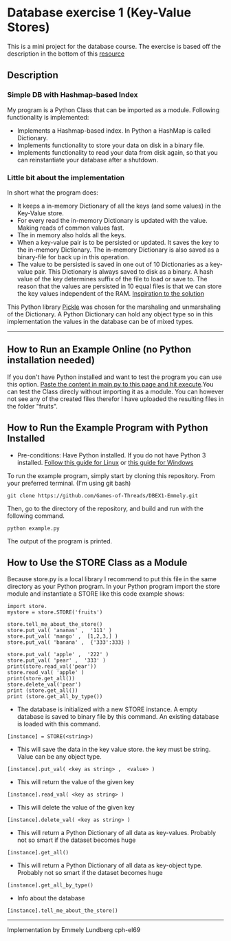 # Database exercise 1 (Key-Value Stores)
This is a mini project for the database course. The exercise is based off the description in the bottom of this [resource](https://github.com/datsoftlyngby/soft2018spring-databases-teaching-material/blob/master/lecture_notes/01-Intro_to_DB.ipynb)
## Description
### Simple DB with Hashmap-based Index
My program is a Python Class that can be imported as a module. Following functionality is implemented:
- Implements a Hashmap-based index. In Python a HashMap is called Dictionary.
- Implements functionality to store your data on disk in a binary file.
- Implements functionality to read your data from disk again, so that you can reinstantiate your database after a shutdown.

### Little bit about the implementation


In short what the program does:
- It keeps a in-memory Dictionary of all the keys (and some values) in the Key-Value store.
- For every read the in-memory Dictionary is updated with the value. Making reads of common values fast.
- The in memory also holds all the keys.
- When a key-value pair is to be persisted or updated. It saves the key to the in-memory Dictionary. The in-memory Dictionary is also saved as a binary-file for back up in this operation.
- The value to be persisted is saved in one out of 10 Dictionaries as a key-value pair. This Dictionary is always saved to disk as a binary. 
A hash value of the key determines suffix of the file to load or save to. 
The reason that the values are persisted in 10 equal files is that we can store the key values independent of the RAM. [Inspiration to the solution](http://blog.gainlo.co/index.php/2016/06/14/design-a-key-value-store-part-i/)

This Python library [Pickle](https://docs.python.org/3.1/library/pickle.html) was chosen for the marshaling and unmarshaling of the Dictionary.
A Python Dictionary can hold any object type so in this implementation the values in the database can be of mixed types.



------------------
## How to Run an Example Online (no Python installation needed)

If you don't have Python installed and want to test the program you can use this option. [Paste the content in main.py to this page and hit execute](https://www.tutorialspoint.com/execute_python_online.php).You can test the Class direcly without importing it as a module. You can however not see any of the created files therefor I have uploaded the resulting files in the folder "fruits".

## How to Run the Example Program with Python Installed

- Pre-conditions: Have Python installed. If you do not have Python 3 installed. [Follow this guide for Linux](http://docs.python-guide.org/en/latest/starting/install3/linux/)
or [this guide for Windows](https://www.python.org/downloads/)

To run the example program, simply start by cloning this repository. From your preferred terminal. (I'm using git bash)
```
git clone https://github.com/Games-of-Threads/DBEX1-Emmely.git
```
Then, go to the directory of the repository, and build and run with the following command.
```
python example.py
```
The output of the program is printed.

## How to Use the STORE Class as a Module

Because store.py is a local library I recommend to put this file in the same directory as your Python program.
In your Python program import the store module and instantiate a STORE like this code example shows:

```
import store.
mystore = store.STORE('fruits')

store.tell_me_about_the_store()
store.put_val( 'ananas' ,  '111' )
store.put_val( 'mango' ,  [1,2,3,] )
store.put_val( 'banana' ,  {'333':333} )

store.put_val( 'apple' ,  '222' )
store.put_val( 'pear' ,  '333' )
print(store.read_val('pear'))
store.read_val( 'apple' )
print(store.get_all())
store.delete_val('pear')
print (store.get_all())
print (store.get_all_by_type())

```



- The database is initialized with a new STORE instance. A empty database is saved to binary file by this command. An existing database is loaded with this command.

```[instance] = STORE(<string>)```
 
- This will save the data in the key value store. the key must be string. Value can be any object type.

```[instance].put_val( <key as string> ,  <value> )```

- This will return the value of the given key

```[instance].read_val( <key as string> )```

- This will delete the value of the given key

```[instance].delete_val( <key as string> )```

- This will return a Python Dictionary of all data as key-values. Probably not so smart if the dataset becomes huge

```[instance].get_all()```

- This will return a Python Dictionary of all data as key-object type. Probably not so smart if the dataset becomes huge

```[instance].get_all_by_type()```

- Info about the database

```[instance].tell_me_about_the_store()```





-------------

Implementation by Emmely Lundberg cph-el69